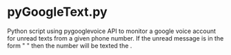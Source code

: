 pyGoogleText.py
=====================================
Python script using pygooglevoice API to monitor a google voice account for unread texts from a given phone number. If the unread message is in the form "<number-to-text> <message>" then the <number-to-text> number will be texted the <message>.